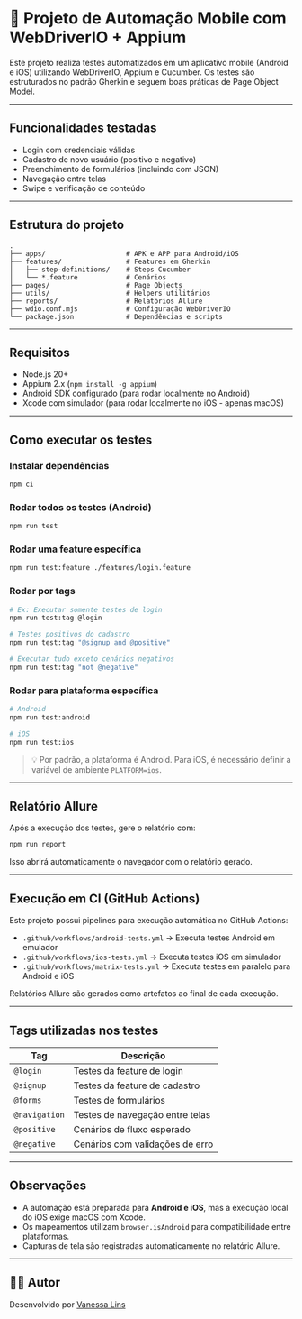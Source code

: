 # 🤖 Projeto de Automação Mobile com WebDriverIO + Appium

Este projeto realiza testes automatizados em um aplicativo mobile (Android e iOS) utilizando WebDriverIO, Appium e Cucumber. Os testes são estruturados no padrão Gherkin e seguem boas práticas de Page Object Model.

---

## Funcionalidades testadas

- Login com credenciais válidas
- Cadastro de novo usuário (positivo e negativo)
- Preenchimento de formulários (incluindo com JSON)
- Navegação entre telas
- Swipe e verificação de conteúdo

---

## Estrutura do projeto

```
.
├── apps/                    # APK e APP para Android/iOS
├── features/                # Features em Gherkin
│   ├── step-definitions/    # Steps Cucumber
│   └── *.feature            # Cenários
├── pages/                   # Page Objects
├── utils/                   # Helpers utilitários
├── reports/                 # Relatórios Allure
├── wdio.conf.mjs            # Configuração WebDriverIO
└── package.json             # Dependências e scripts
```

---

## Requisitos

- Node.js 20+
- Appium 2.x (`npm install -g appium`)
- Android SDK configurado (para rodar localmente no Android)
- Xcode com simulador (para rodar localmente no iOS - apenas macOS)

---

## Como executar os testes

### Instalar dependências

```bash
npm ci
```

### Rodar todos os testes (Android)

```bash
npm run test
```

### Rodar uma feature específica

```bash
npm run test:feature ./features/login.feature
```

### Rodar por tags

```bash
# Ex: Executar somente testes de login
npm run test:tag @login

# Testes positivos do cadastro
npm run test:tag "@signup and @positive"

# Executar tudo exceto cenários negativos
npm run test:tag "not @negative"
```

### Rodar para plataforma específica

```bash
# Android
npm run test:android

# iOS
npm run test:ios
```

> 💡 Por padrão, a plataforma é Android. Para iOS, é necessário definir a variável de ambiente `PLATFORM=ios`.

---

## Relatório Allure

Após a execução dos testes, gere o relatório com:

```bash
npm run report
```

Isso abrirá automaticamente o navegador com o relatório gerado.

---

## Execução em CI (GitHub Actions)

Este projeto possui pipelines para execução automática no GitHub Actions:

- `.github/workflows/android-tests.yml` → Executa testes Android em emulador
- `.github/workflows/ios-tests.yml` → Executa testes iOS em simulador
- `.github/workflows/matrix-tests.yml` → Executa testes em paralelo para Android e iOS

Relatórios Allure são gerados como artefatos ao final de cada execução.

---

## Tags utilizadas nos testes

| Tag            | Descrição                         |
|----------------|-----------------------------------|
| `@login`       | Testes da feature de login        |
| `@signup`      | Testes da feature de cadastro     |
| `@forms`       | Testes de formulários             |
| `@navigation`  | Testes de navegação entre telas   |
| `@positive`    | Cenários de fluxo esperado        |
| `@negative`    | Cenários com validações de erro   |

---

## Observações

- A automação está preparada para **Android e iOS**, mas a execução local do iOS exige macOS com Xcode.
- Os mapeamentos utilizam `browser.isAndroid` para compatibilidade entre plataformas.
- Capturas de tela são registradas automaticamente no relatório Allure.

---

## 👩‍💻 Autor

Desenvolvido por [Vanessa Lins](https://github.com/vanessalins) 